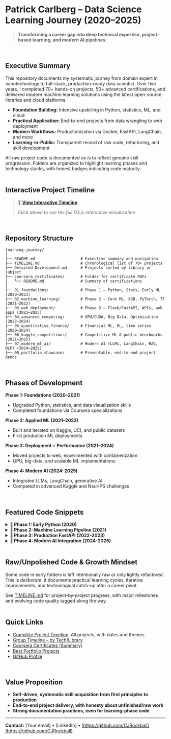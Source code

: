 # Patrick Carlberg – Data Science Learning Journey (2020–2025)

> **Transforming a career gap into deep technical expertise, project-based learning, and modern AI pipelines.**
<br>


## Executive Summary

This repository documents my systematic journey from domain expert in nanotechnology to full-stack, production-ready data scientist. Over five years, I completed 70+ hands-on projects, 50+ advanced certifications, and delivered modern machine learning solutions using the latest open-source libraries and cloud platforms.

- **Foundation Building:** Intensive upskilling in Python, statistics, ML, and cloud
- **Practical Application:** End-to-end projects from data wrangling to web deployment
- **Modern Workflows:** Productionization via Docker, FastAPI, LangChain, and more
- **Learning-in-Public:** Transparent record of raw code, refactoring, and skill development

All raw project code is documented *as is* to reflect genuine skill progression. Folders are organized to highlight learning phases and technology stacks, with honest badges indicating code maturity.
<br>
<br>


## Interactive Project Timeline

> 🚀 **[View Interactive Timeline](https://cjrockball.github.io/learning-journey)** 
> 
> *Click above to see the full D3.js interactive visualization*
<br>



## Repository Structure

```shell
learning-journey/
│
├── README.md                    # Executive summary and navigation
├── TIMELINE.md                  # Chronological list of 70+ projects
├── Detailed Development.md      # Projects sorted by library or subject 
├── coursera_certificates/       # Folder for certificate PDFs
│   └── README.md                # Summary of certifications
│
├── 01_foundations/              # Phase 1 – Python, Stats, Early ML (2020–2021)
├── 02_machine_learning/         # Phase 2 – Core ML, XGB, PyTorch, TF (2021–2022)
├── 03_web_deployment/           # Phase 3 – Flask/FastAPI, APIs, web apps (2021–2023)
├── 04_advanced_computing/       # GPU/CUDA, Big Data, Optimization (2022–2024)
├── 05_quantitative_finance/     # Financial ML, RL, time series (2020–2024)
├── 06_kaggle_competitions/      # Competitive ML & public benchmarks (2021–2025)
├── 07_modern_ml_ai/             # Modern AI (LLMs, LangChain, RAG, NLP) (2024–2025)
├── 08_portfolio_showcase/       # Presentable, end-to-end project demos
```
<br>


## Phases of Development

**Phase 1: Foundations (2020–2021)**
- Upgraded Python, statistics, and data visualization skills
- Completed foundations via Coursera specializations

**Phase 2: Applied ML (2021–2022)**
- Built and iterated on Kaggle, UCI, and public datasets
- First production ML deployments

**Phase 3: Deployment + Performance (2021–2024)**
- Moved projects to web, experimented with containerization
- GPU, big-data, and scalable ML implementations

**Phase 4: Modern AI (2024–2025)**
- Integrated LLMs, LangChain, generative AI
- Competed in advanced Kaggle and NeurIPS challenges
<br>


## Featured Code Snippets

<details>
<summary><b>🐍 Phase 1: Early Python (2020)</b></summary>

```python
# First data visualization - humble beginnings
import pandas as pd
import matplotlib.pyplot as plt

df = pd.read_csv('stock_data.csv')
df['price'].plot(title='My First Stock Chart')
plt.show()
```
</details>

<details>
<summary><b>🤖 Phase 2: Machine Learning Pipeline (2021)</b></summary>

```python
# XGBoost model with proper validation
from xgboost import XGBClassifier
from sklearn.model_selection import cross_val_score

model = XGBClassifier(
    n_estimators=1000,
    max_depth=6,
    learning_rate=0.1,
    subsample=0.8,
    random_state=42
)

scores = cross_val_score(model, X_train, y_train, cv=5, scoring='roc_auc')
print(f"CV AUC: {scores.mean():.4f} (+/- {scores.std() * 2:.4f})")
```
</details>

<details>
<summary><b>🚀 Phase 3: Production FastAPI (2022-2023)</b></summary>

```python
# Full-stack ML serving with FastAPI
from fastapi import FastAPI, HTTPException
from pydantic import BaseModel
import torch
import asyncio

app = FastAPI(title="ML Model API", version="2.0.0")

class PredictionRequest(BaseModel):
    features: List[float]
    model_version: str = "v1.2"

@app.post("/predict")
async def predict(request: PredictionRequest):
    try:
        model = await load_model_async(request.model_version)
        prediction = model.predict(torch.tensor(request.features))
        return {"prediction": prediction.item(), "confidence": 0.95}
    except Exception as e:
        raise HTTPException(status_code=500, detail=str(e))
```
</details>

<details>
<summary><b>🧠 Phase 4: Modern AI Integration (2024-2025)</b></summary>

```python
# LangChain RAG system with custom retrieval
from langchain.vectorstores import Chroma
from langchain.embeddings import HuggingFaceEmbeddings
from langchain.chains import RetrievalQA

class CustomRAGSystem:
    def __init__(self, docs_path: str):
        self.embeddings = HuggingFaceEmbeddings(
            model_name="sentence-transformers/all-MiniLM-L6-v2"
        )
        self.vectorstore = Chroma.from_documents(
            documents=self.load_documents(docs_path),
            embedding=self.embeddings
        )
        self.qa_chain = RetrievalQA.from_chain_type(
            llm=self.setup_llm(),
            retriever=self.vectorstore.as_retriever(search_kwargs={"k": 3})
        )
    
    async def query(self, question: str) -> str:
        return await self.qa_chain.arun(question)
```
</details>
<br>

## Raw/Unpolished Code & Growth Mindset

Some code in early folders is left intentionally raw or only lightly refactored. This is *deliberate*: it documents practical learning cycles, iterative improvements, and technological catch-up after a career pivot.

See [TIMELINE.md](./TIMELINE.md) for project-by-project progress, with major milestones and evolving code quality tagged along the way.
<br>
<br>


## Quick Links

- [Complete Project Timeline](./TIMELINE.md): All projects, with dates and themes
- [Group Timeline – by Tech/Library](./Make%20a%20md%20file.md)
- [Coursera Certificates (Summary)](./coursera_certificates/README.md)
- [Best Portfolio Projects](./08_portfolio_showcase/)
- [GitHub Profile](https://github.com/CJRockball)
<br>

## Value Proposition

- **Self-driven, systematic skill acquisition from first principles to production**
- **End-to-end project delivery, with honesty about unfinished/raw work**
- **Strong documentation practices, even for learning-phase code**

---

**Contact:** [Your email] • [LinkedIn] • [https://github.com/CJRockball](https://github.com/CJRockball)
